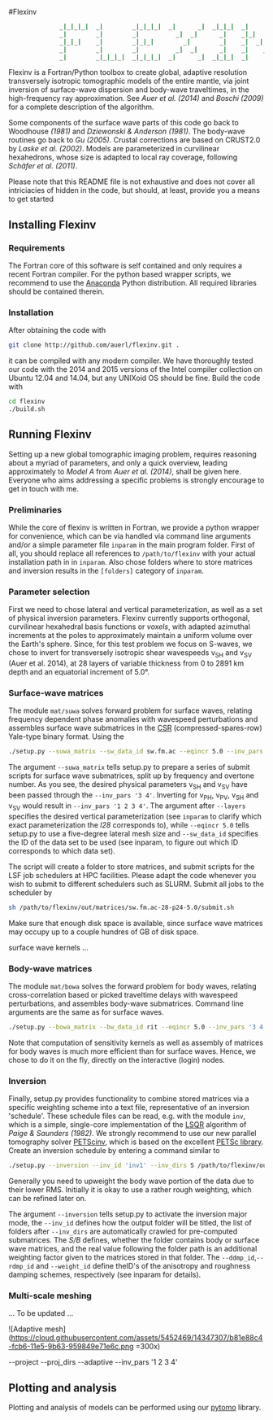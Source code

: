#Flexinv

```fortran
  	          _|_|_|_|  _|        _|_|_|_|  _|      _|  _|_|_|  _|      _|  _|      _|  
	          _|        _|        _|          _|  _|      _|    _|_|    _|  _|      _|  
	          _|_|_|    _|        _|_|_|        _|        _|    _|  _|  _|  _|      _|  
	          _|        _|        _|          _|  _|      _|    _|    _|_|    _|  _|    
	          _|        _|_|_|_|  _|_|_|_|  _|      _|  _|_|_|  _|      _|      _|   
```

Flexinv is a Fortran/Python toolbox to create global, adaptive resolution transversely isotropic tomographic models of the entire mantle, via joint inversion of surface-wave dispersion and body-wave traveltimes, in the high-frequency ray approximation. See _Auer et al. (2014)_ and _Boschi (2009)_ for a complete description of the algorithm.

Some components of the surface wave parts of this code go back to Woodhouse _(1981)_ and _Dziewonski & Anderson (1981)_. The body-wave routines go back to _Gu (2005)_. Crustal corrections are based on CRUST2.0 by _Laske et al. (2002)_. Models are parameterized in curvilinear hexahedrons, whose size is adapted to local ray coverage, following _Schäfer et al. (2011)_.

Please note that this README file is not exhaustive and does not cover all intriciacies of hidden in the code, but should, at least, provide you a means to get started

## Installing Flexinv

### Requirements

The Fortran core of this software is self contained and only requires a recent Fortran compiler. For the python based wrapper scripts, we recommend to use the [Anaconda](https://www.continuum.io/downloads) Python distribution. All required libraries should be contained therein.

### Installation

After obtaining the code with

```bash
git clone http://github.com/auerl/flexinv.git .
```

it can be compiled with any modern compiler. We have thoroughly tested our code with the 2014 and 2015 versions of the Intel compiler collection on Ubuntu 12.04 and 14.04, but any UNIXoid OS should be fine. Build the code with

```bash
cd flexinv
./build.sh
```

## Running Flexinv

Setting up a new global tomographic imaging problem, requires reasoning about a myriad of parameters, and only a quick overview, leading approximately to _Model A_ from _Auer et al. (2014)_, shall be given here. Everyone who aims addressing a specific problems is strongly encourage to get in touch with me.

### Preliminaries

While the core of flexinv is written in Fortran, we provide a python wrapper for convenience, which can be via handled via command line arguments and/or a simple parameter file `inparam` in the main program folder. First of all, you should replace all references to `/path/to/flexinv` with your actual installation path in in `inparam`. Also chose folders where to store matrices and inversion results in the `[folders]` category of `inparam`. 

### Parameter selection
First we need to chose lateral and vertical parameterization, as well as a set of physical inversion parameters. Flexinv currently supports orthogonal, curvilinear hexahedral basis functions or _voxels_, with adapted azimuthal increments at the poles to approximately maintain a uniform volume over the Earth's sphere. Since, for this test problem we focus on S-waves, we chose to invert for transversely isotropic shear wavespeeds v<sub>SH</sub> and v<sub>SV</sub> (Auer et al. 2014), at 28 layers of variable thickness from 0 to 2891 km depth and an equatorial increment of 5.0°.

### Surface-wave matrices
The module `mat/suwa` solves forward problem for surface waves, relating frequency dependent phase anomalies with wavespeed perturbations and assembles surface wave submatrices in the [CSR](https://de.wikipedia.org/wiki/Compressed_Row_Storage) (compressed-spares-row) Yale-type binary format. Using the

```bash
./setup.py --suwa_matrix --sw_data_id sw.fm.ac --eqincr 5.0 --inv_pars '3 4' --layers l28
```

The argument `--suwa_matrix` tells setup.py to prepare a series of submit scripts for surface wave submatrices, split up by frequency and overtone number. As you see, the desired physical parameters v<sub>SH</sub> and v<sub>SV</sub> have been passed through the `--inv_pars '3 4'`. Inverting for v<sub>PH</sub>, v<sub>PV</sub>, v<sub>SH</sub> and v<sub>SV</sub> would result in `--inv_pars '1 2 3 4'`. The argument after `--layers` specifies the desired vertical parameterization (see `inparam` to clarify which exact parameterization the _l28_ corresponds to), while `--eqincr 5.0` tells setup.py to use a five-degree lateral mesh size and `--sw_data_id` specifies the ID of the data set to be used (see inparam, to figure out which ID corresponds to which data set).

The script will create a folder to store matrices, and submit scripts for the LSF job schedulers at HPC facilities. Please adapt the code whenever you wish to submit to different schedulers such as SLURM. Submit all jobs to the scheduler by 
```bash
sh /path/to/flexinv/out/matrices/sw.fm.ac-28-p24-5.0/submit.sh
```

Make sure that enough disk space is available, since surface wave matrices may occupy up to a couple hundres of GB of disk space.

surface wave kernels ...

### Body-wave matrices 
The module `mat/bowa` solves the forward problem for body waves, relating cross-correlation based or picked traveltime delays with wavespeed perturbations, and assembles body-wave submatrices. Command line arguments are the same as for surface waves.

```bash
./setup.py --bowa_matrix --bw_data_id rit --eqincr 5.0 --inv_pars '3 4' --layers l28
```
Note that computation of sensitivity kernels as well as assembly of matrices for body waves is much more efficient than for surface waves. Hence, we chose to do it on the fly, directly on the interactive (login) nodes.

### Inversion

Finally, setup.py provides functionality to combine stored matrices via a specific weighting scheme into a text file, representative of an inversion 'schedule'. These schedule files can be read, e.g. with the module `inv`, which is a simple, single-core implementation of the [LSQR](https://en.wikipedia.org/wiki/Conjugate_gradient_method) algorithm of _Paige & Saunders (1982)_. We strongly recommend to use our new parallel tomography solver [PETScinv](../petscinv), which is based on the excellent [PETSc library](https://github.com/petsc/petsc). Create an inversion schedule by entering a command similar to

```bash
./setup.py --inversion --inv_id 'inv1' --inv_dirs S /path/to/flexinv/out/matrices/sw.fm.ac-p34-28-5.0 1.0 B /path/to/flexinv/out/matrices/bws-p34-28-5.0 .0 5.0 --layers l28 --eqincr 5.0 --ddmp_id dd28eq --rdmp_id dd28eq --weight_id ws1
```

Generally you
need to upweight the body wave portion of the data due to their lower RMS.
Initially it is okay to use a rather rough weighting, which can be refined 
later on. 

The argument `--inversion` tells setup.py to activate the inversion major mode, the `--inv_id` defines how the output folder will be titled, the list of folders after `--inv_dirs` are automatically crawled for pre-computed submatrices. The _S/B_ defines, whether the folder contains body or surface wave matrices, and the real value following the folder path is an additional weighting factor given to the matrices stored in that folder. The `--ddmp_id`,`--rdmp_id` and `--weight_id` define theID's of the anisotropy and roughness damping schemes, respectively (see inparam for details).


### Multi-scale meshing

... To be updated ... 

![Adaptive mesh](https://cloud.githubusercontent.com/assets/5452469/14347307/b81e88c4-fcb6-11e5-9b63-959849e71e6c.png =300x) 

--project
--proj_dirs
--adaptive
--inv_pars '1 2 3 4'

## Plotting and analysis

Plotting and analysis of models can be performed using our [pytomo](../pytomo) library.
